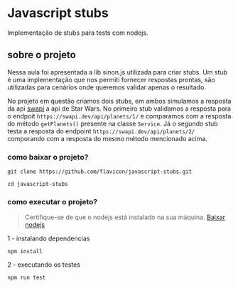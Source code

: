# Javascript stubs

Implementação de stubs para tests com nodejs.

## sobre o projeto

Nessa aula foi apresentada a lib sinon.js utilizada para criar stubs.
Um stub é uma implementação que nos permiti fornecer respostas prontas, são utilizadas
para cenários onde queremos validar apenas o resultado.

No projeto em questão criamos dois stubs, em ambos simulamos a resposta da api [swapi](https://swapi.dev/)
a api de Star Wars. No primeiro stub validamos a resposta para o endpoit ```https://swapi.dev/api/planets/1/``` e comparamos
com a resposta do método ```getPlanets()``` presente na classe ```Service```. Já o segundo stub testa a resposta do endpoint
```https://swapi.dev/api/planets/2/``` comporando com a resposta do mesmo método mencionado acima.

### como baixar o projeto?

```shell
git clone https://github.com/flavicon/javascript-stubs.git

cd javascript-stubs
```

### como executar o projeto?

> Certifique-se de que o nodejs está instalado na sua máquina.
> [Baixar nodejs](https://nodejs.org/en/download)

1 - instalando dependencias

```shell
npm install
```

2 - executando os testes

```shell
npm run test
```
